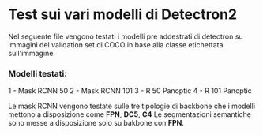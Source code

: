# Test sui vari modelli di Detectron2

Nel seguente file vengono testati i modelli pre addestrati di detectron su immagini del validation set di COCO in base alla classe etichettata sull'immagine.

### Modelli testati:
1 - Mask RCNN 50
2 - Mask RCNN 101
3 - R 50 Panoptic
4 - R 101 Panoptic

Le mask RCNN vengono testate sulle tre tipologie di backbone che i modelli mettono a disposizione come **FPN**, **DC5**, **C4**
Le segmentazioni semantiche sono messe a disposizione solo su bakbone con **FPN**.

